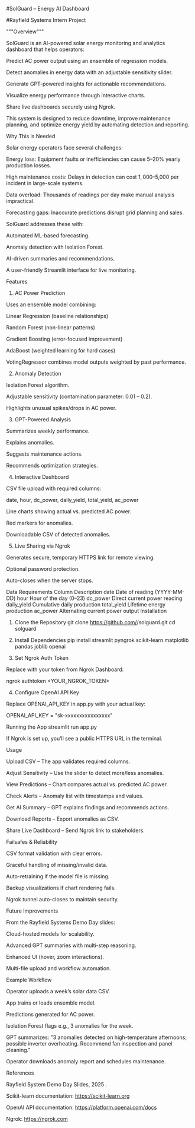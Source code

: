 #SolGuard – Energy AI Dashboard

#Rayfield Systems Intern Project

"""Overview"""

SolGuard is an AI-powered solar energy monitoring and analytics dashboard that helps operators:

Predict AC power output using an ensemble of regression models.

Detect anomalies in energy data with an adjustable sensitivity slider.

Generate GPT-powered insights for actionable recommendations.

Visualize energy performance through interactive charts.

Share live dashboards securely using Ngrok.

This system is designed to reduce downtime, improve maintenance planning, and optimize energy yield by automating detection and reporting.

Why This is Needed

Solar energy operators face several challenges:

Energy loss: Equipment faults or inefficiencies can cause 5–20% yearly production losses.

High maintenance costs: Delays in detection can cost $1,000–$5,000 per incident in large-scale systems.

Data overload: Thousands of readings per day make manual analysis impractical.

Forecasting gaps: Inaccurate predictions disrupt grid planning and sales.

SolGuard addresses these with:

Automated ML-based forecasting.

Anomaly detection with Isolation Forest.

AI-driven summaries and recommendations.

A user-friendly Streamlit interface for live monitoring.

Features
1. AC Power Prediction

Uses an ensemble model combining:

Linear Regression (baseline relationships)

Random Forest (non-linear patterns)

Gradient Boosting (error-focused improvement)

AdaBoost (weighted learning for hard cases)

VotingRegressor combines model outputs weighted by past performance.

2. Anomaly Detection

Isolation Forest algorithm.

Adjustable sensitivity (contamination parameter: 0.01 – 0.2).

Highlights unusual spikes/drops in AC power.

3. GPT-Powered Analysis

Summarizes weekly performance.

Explains anomalies.

Suggests maintenance actions.

Recommends optimization strategies.

4. Interactive Dashboard

CSV file upload with required columns:

date, hour, dc_power, daily_yield, total_yield, ac_power


Line charts showing actual vs. predicted AC power.

Red markers for anomalies.

Downloadable CSV of detected anomalies.

5. Live Sharing via Ngrok

Generates secure, temporary HTTPS link for remote viewing.

Optional password protection.

Auto-closes when the server stops.

Data Requirements
Column	Description
date	Date of reading (YYYY-MM-DD)
hour	Hour of the day (0–23)
dc_power	Direct current power reading
daily_yield	Cumulative daily production
total_yield	Lifetime energy production
ac_power	Alternating current power output
Installation
1. Clone the Repository
git clone https://github.com/<your-username>/solguard.git
cd solguard

2. Install Dependencies
pip install streamlit pyngrok scikit-learn matplotlib pandas joblib openai

3. Set Ngrok Auth Token

Replace with your token from Ngrok Dashboard:

ngrok authtoken <YOUR_NGROK_TOKEN>

4. Configure OpenAI API Key

Replace OPENAI_API_KEY in app.py with your actual key:

OPENAI_API_KEY = "sk-xxxxxxxxxxxxxxxx"

Running the App
streamlit run app.py


If Ngrok is set up, you’ll see a public HTTPS URL in the terminal.

Usage

Upload CSV – The app validates required columns.

Adjust Sensitivity – Use the slider to detect more/less anomalies.

View Predictions – Chart compares actual vs. predicted AC power.

Check Alerts – Anomaly list with timestamps and values.

Get AI Summary – GPT explains findings and recommends actions.

Download Reports – Export anomalies as CSV.

Share Live Dashboard – Send Ngrok link to stakeholders.

Failsafes & Reliability

CSV format validation with clear errors.

Graceful handling of missing/invalid data.

Auto-retraining if the model file is missing.

Backup visualizations if chart rendering fails.

Ngrok tunnel auto-closes to maintain security.

Future Improvements

From the Rayfield Systems Demo Day slides:

Cloud-hosted models for scalability.

Advanced GPT summaries with multi-step reasoning.

Enhanced UI (hover, zoom interactions).

Multi-file upload and workflow automation.

Example Workflow

Operator uploads a week’s solar data CSV.

App trains or loads ensemble model.

Predictions generated for AC power.

Isolation Forest flags e.g., 3 anomalies for the week.

GPT summarizes:
"3 anomalies detected on high-temperature afternoons; possible inverter overheating. Recommend fan inspection and panel cleaning."

Operator downloads anomaly report and schedules maintenance.

References

Rayfield System Demo Day Slides, 2025
.

Scikit-learn documentation: https://scikit-learn.org

OpenAI API documentation: https://platform.openai.com/docs

Ngrok: https://ngrok.com
